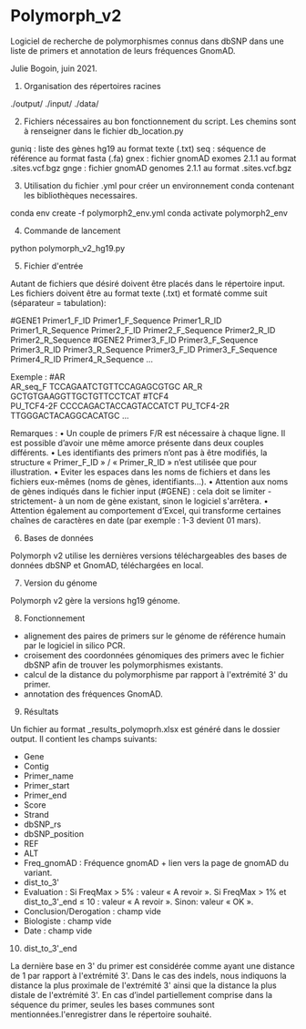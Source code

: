 # Polymorph_v2

Logiciel de recherche de polymorphismes connus dans dbSNP dans une liste de primers et annotation de leurs fréquences GnomAD.

Julie Bogoin, juin 2021.

1. Organisation des répertoires racines

./output/
./input/
./data/

2. Fichiers nécessaires au bon fonctionnement du script. Les chemins sont à renseigner dans le fichier db_location.py 

guniq : liste des gènes hg19 au format texte (.txt)
seq : séquence de référence au format fasta (.fa)
gnex : fichier gnomAD exomes 2.1.1 au format .sites.vcf.bgz
gnge : fichier gnomAD genomes 2.1.1 au format .sites.vcf.bgz

3. Utilisation du fichier .yml pour créer un environnement conda contenant les bibliothèques necessaires.

conda env create -f polymorph2_env.yml
conda activate polymorph2_env

4. Commande de lancement

python polymorph_v2_hg19.py 

5. Fichier d'entrée

Autant de fichiers que désiré doivent être placés dans le répertoire input.
Les fichiers doivent être au format texte (.txt) et formaté comme suit (séparateur = tabulation):

#GENE1
Primer1_F_ID	Primer1_F_Sequence	Primer1_R_ID 	Primer1_R_Sequence
Primer2_F_ID	Primer2_F_Sequence	Primer2_R_ID 	Primer2_R_Sequence
#GENE2
Primer3_F_ID	Primer3_F_Sequence	Primer3_R_ID	Primer3_R_Sequence
Primer3_F_ID	Primer3_F_Sequence	Primer4_R_ID 	Primer4_R_Sequence
...

Exemple :
#AR			
AR_seq_F	TCCAGAATCTGTTCCAGAGCGTGC	AR_R	GCTGTGAAGGTTGCTGTTCCTCAT
#TCF4			
PU_TCF4-2F	CCCCAGACTACCAGTACCATCT	PU_TCF4-2R	TTGGGACTACAGGCACATGC
...



Remarques :
    • Un couple de primers F/R est nécessaire à chaque ligne. Il est possible d’avoir une même amorce présente dans deux couples différents. 
    • Les identifiants des primers n’ont pas à être modifiés, la structure « Primer_F_ID » / « Primer_R_ID » n’est utilisée que pour illustration.
    • Eviter les espaces dans les noms de fichiers et dans les fichiers eux-mêmes (noms de gènes, identifiants...).
    • Attention aux noms de gènes indiqués dans le fichier input (#GENE) : cela doit se limiter -strictement- à un nom de gène existant, sinon le logiciel s'arrêtera.
    • Attention également au comportement d’Excel, qui transforme certaines chaînes de caractères en date (par exemple : 1-3 devient 01 mars).

6. Bases de données

Polymorph v2 utilise les dernières versions téléchargeables des bases de données dbSNP et GnomAD, téléchargées en local.

7. Version du génome

Polymorph v2 gère la versions hg19 génome.

8. Fonctionnement

- alignement des paires de primers sur le génome de référence humain par le logiciel in silico PCR.
- croisement des coordonnées génomiques des primers avec le fichier dbSNP afin de trouver les polymorphismes existants.
- calcul de la distance du polymorphisme par rapport à l'extrémité 3' du primer.
- annotation des fréquences GnomAD.

9. Résultats

Un fichier au format <nom du fichier de depart>_results_polymoprh.xlsx est généré dans le dossier output.
Il contient les champs suivants:

- Gene
- Contig
- Primer_name
- Primer_start
- Primer_end
- Score
- Strand
- dbSNP_rs
- dbSNP_position
- REF
- ALT
- Freq_gnomAD : Fréquence gnomAD + lien vers la page de gnomAD du variant.
- dist_to_3'
- Evaluation : Si FreqMax > 5% : valeur « A revoir ». Si FreqMax > 1% et dist_to_3'_end ≤ 10 : valeur « A revoir ». Sinon: valeur « OK ».
- Conclusion/Derogation : champ vide
- Biologiste : champ vide
- Date : champ vide

10. dist_to_3'_end

La dernière base en 3' du primer est considérée comme ayant une distance de 1 par rapport à l'extrémité 3'.
Dans le cas des indels, nous indiquons la distance la plus proximale de l'extrémité 3' ainsi que la distance la plus distale de l'extrémité 3'. En cas d’indel partiellement comprise dans la séquence du primer, seules les bases communes sont mentionnées.l'enregistrer dans le répertoire souhaité.
